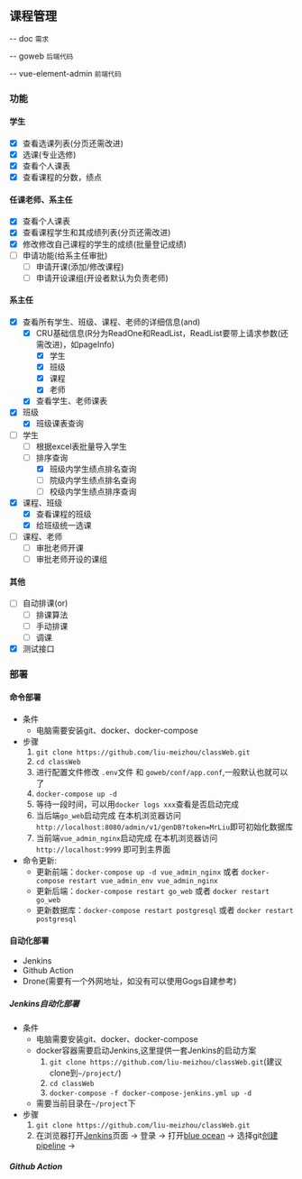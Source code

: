 ## 课程管理

-- doc `需求`

-- goweb `后端代码`

-- vue-element-admin `前端代码`

### 功能

#### 学生

- [x] 查看选课列表(分页还需改进)
- [x] 选课(专业选修)
- [x] 查看个人课表
- [x] 查看课程的分数，绩点

#### 任课老师、系主任

- [x] 查看个人课表
- [x] 查看课程学生和其成绩列表(分页还需改进)
- [x] 修改修改自己课程的学生的成绩(批量登记成绩)
- [ ] 申请功能(给系主任审批)
  - [ ] 申请开课(添加/修改课程)
  - [ ] 申请开设课组(开设者默认为负责老师)

#### 系主任

- [x] 查看所有学生、班级、课程、老师的详细信息(and)
  - [x] CRU基础信息(R分为ReadOne和ReadList，ReadList要带上请求参数(还需改进)，如pageInfo)
    - [x] 学生
    - [x] 班级
    - [x] 课程
    - [x] 老师
  - [x] 查看学生、老师课表
- [x] 班级
  - [x] 班级课表查询
- [ ] 学生
  - [ ] 根据excel表批量导入学生
  - [ ] 排序查询
    - [x] 班级内学生绩点排名查询
    - [ ] 院级内学生绩点排名查询
    - [ ] 校级内学生绩点排序查询
- [x] 课程、班级
  - [x] 查看课程的班级
  - [x] 给班级统一选课
- [ ] 课程、老师
  - [ ] 审批老师开课
  - [ ] 审批老师开设的课组

#### 其他

- [ ] 自动排课(or)
  - [ ] 排课算法
  - [ ] 手动排课
  - [ ] 调课
- [x] 测试接口

### 部署

#### 命令部署

- 条件
  - 电脑需要安装git、docker、docker-compose
- 步骤
  1. `git clone https://github.com/liu-meizhou/classWeb.git`
  2. `cd classWeb`
  3. 进行配置文件修改 `.env`文件 和 `goweb/conf/app.conf`,一般默认也就可以了
  4. `docker-compose up -d`
  5. 等待一段时间，可以用`docker logs xxx`查看是否启动完成
  6. 当后端`go_web`启动完成 在本机浏览器访问 `http://localhost:8080/admin/v1/genDB?token=MrLiu`即可初始化数据库
  7. 当前端`vue_admin_nginx`启动完成 在本机浏览器访问 `http://localhost:9999` 即可到主界面
- 命令更新:
  - 更新前端：`docker-compose up -d vue_admin_nginx` 或者 `docker-compose restart vue_admin_env vue_admin_nginx`
  - 更新后端：`docker-compose restart go_web`  或者  `docker restart go_web`
  - 更新数据库：`docker-compose restart postgresql` 或者  `docker restart postgresql`

#### 自动化部署

- Jenkins
- Github Action
- Drone(需要有一个外网地址，如没有可以使用Gogs自建参考)

##### Jenkins自动化部署

- 条件
  - 电脑需要安装git、docker、docker-compose
  - docker容器需要启动Jenkins,这里提供一套Jenkins的启动方案
    1. `git clone https://github.com/liu-meizhou/classWeb.git`(建议clone到`~/project/`)
    2. `cd classWeb`
    3. `docker-compose -f docker-compose-jenkins.yml up -d`
  - 需要当前目录在`~/project`下
- 步骤
  1. `git clone https://github.com/liu-meizhou/classWeb.git`
  2. 在浏览器打开[Jenkins](http://localhost:8888/)页面 -> 登录 -> 打开[blue ocean](http://localhost:8888/blue/organizations/jenkins/pipelines) -> 选择git[创建pipeline](http://localhost:8888/blue/organizations/jenkins/create-pipeline) ->

##### Github Action





